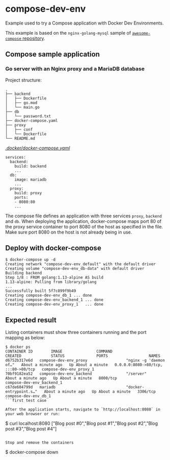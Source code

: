 # compose-dev-env
Example used to try a Compose application with Docker Dev Environments.

This example is based on the `nginx-golang-mysql` sample of [`awesome-compose` repository](https://github.com/docker/awesome-compose/).

## Compose sample application
### Go server with an Nginx proxy and a MariaDB database

Project structure:
```
.
├── backend
│   ├── Dockerfile
│   ├── go.mod
│   └── main.go
├── db
│   └── password.txt
├── docker-compose.yaml
├── proxy
│   ├── conf
│   └── Dockerfile
└── README.md
```

[_.docker/docker-compose.yaml_](.docker/docker-compose.yaml)
```
services:
  backend:
    build: backend
    ...
  db:
    image: mariadb
    ...
  proxy:
    build: proxy
    ports:
    - 8080:80
    ...
```
The compose file defines an application with three services `proxy`, `backend` and `db`.
When deploying the application, docker-compose maps port 80 of the proxy service container to port 8080 of the host as specified in the file.
Make sure port 8080 on the host is not already being in use.

## Deploy with docker-compose

```
$ docker-compose up -d
Creating network "compose-dev-env_default" with the default driver
Creating volume "compose-dev-env_db-data" with default driver
Building backend
Step 1/8 : FROM golang:1.13-alpine AS build
1.13-alpine: Pulling from library/golang
...
Successfully built 5f7c899f9b49
Creating compose-dev-env_db_1 ... done
Creating compose-dev-env_backend_1 ... done
Creating compose-dev-env_proxy_1   ... done
```

## Expected result

Listing containers must show three containers running and the port mapping as below:
```
$ docker ps
CONTAINER ID        IMAGE               COMMAND                  CREATED             STATUS              PORTS                  NAMES
d6752b317e6d   compose-dev-env_proxy                 "nginx -g 'daemon of…"   About a minute ago   Up About a minute   0.0.0.0:8080->80/tcp, :::80->80/tcp   compose-dev-env_proxy_1
70bf9182ea52   compose-dev-env_backend               "/server"                About a minute ago   Up About a minute   8000/tcp                            compose-dev-env_backend_1
c67de604799d   mariadb                               "docker-entrypoint.s…"   About a minute ago   Up About a minute   3306/tcp                            compose-dev-env_db_1
```first test case

After the application starts, navigate to `http://localhost:8080` in your web browser or run:
```
$ curl localhost:8080
["Blog post #0","Blog post #1","Blog post #2","Blog post #3","Blog post #4"]
```

Stop and remove the containers
```
$ docker-compose down
```

